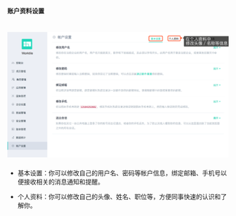 #### 账户资料设置
# ![](/assets/账户资料设置.png)
* 基本设置：你可以修改自己的用户名、密码等帐户信息，绑定邮箱、手机号以便接收相关的消息通知和提醒。

* 个人资料：你可以修改自己的头像、姓名、职位等，方便同事快速的认识和了解你。
